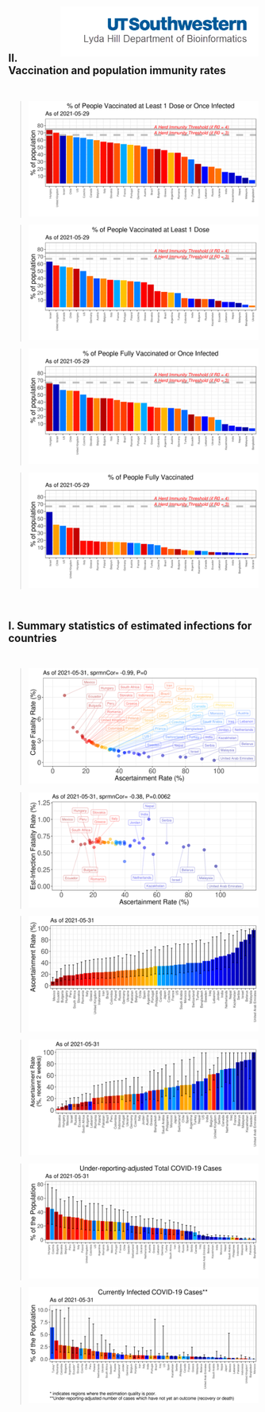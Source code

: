 <img align="right"  height="100" src="/doc/utsw-master-logo-cmyk+BI.png">

 <p>&nbsp;</p> 

 <p>&nbsp;</p> 
 
## II. Vaccination and population immunity rates

 <p>&nbsp;</p> 

> <img src="/output/countries_current/pctVaccinatedInfected.png"  />  

> <img src="/output/countries_current/pctVaccinated.png"  />  

> <img src="/output/countries_current/pctFullyVaccinatedInfected.png"  />  

> <img src="/output/countries_current/pctFullyVaccinated.png"  />  

<p>&nbsp;</p> 


## I. Summary statistics of estimated infections for countries 

 <p>&nbsp;</p> 

> <img src="/output/countries_current/CFRvsAsctRate.png"  />  

> <img src="/output/countries_current/IFRvsAsctRate.png"  />

> <img src="/output/countries_current/cumAsctRate.png" />  

> <img src="/output/countries_current/recent2w_AsctRate.png"  />

> <img src="/output/countries_current/pctEstTotalCases.png"  />  

> <img src="/output/countries_current/pctEstInfection.png"  />


